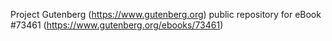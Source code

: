 Project Gutenberg (https://www.gutenberg.org) public repository for eBook #73461 (https://www.gutenberg.org/ebooks/73461)
